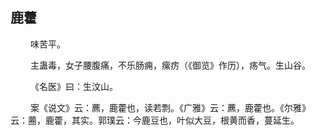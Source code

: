 ## 鹿藿
<p>&emsp;&emsp;
味苦平。
</p>
<p>&emsp;&emsp;
主蛊毒，女子腰腹痛，不乐肠痈，瘰疠（《御览》作历），疡气。生山谷。
</p>
<p>&emsp;&emsp;
《名医》曰：生汶山。
</p>
<p>&emsp;&emsp;
案《说文》云：藨，鹿藿也，读若剽。《广雅》云：藨，鹿藿也。《尔雅》云：蔨，鹿藿，其实。郭璞云：今鹿豆也，叶似大豆，根黄而香，蔓延生。
</p>
